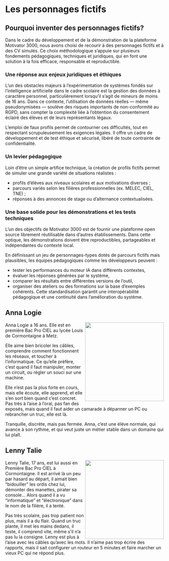 # Les personnages fictifs

## Pourquoi inventer des personnages fictifs?

Dans le cadre du développement et de la démonstration de la plateforme Motivator 3000, nous avons choisi de recourir à des personnages fictifs et à des CV simulés. Ce choix méthodologique s’appuie sur plusieurs fondements pédagogiques, techniques et juridiques, qui en font une solution à la fois efficace, responsable et reproductible.

### Une réponse aux enjeux juridiques et éthiques
L’un des obstacles majeurs à l’expérimentation de systèmes fondés sur l’intelligence artificielle dans le cadre scolaire est la gestion des données à caractère personnel, particulièrement lorsqu’il s’agit de mineurs de moins de 16 ans. Dans ce contexte, l’utilisation de données réelles — même pseudonymisées — soulève des risques importants de non-conformité au RGPD, sans compter la complexité liée à l’obtention du consentement éclairé des élèves et de leurs représentants légaux.

L’emploi de faux profils permet de contourner ces difficultés, tout en respectant scrupuleusement les exigences légales. Il offre un cadre de développement et de test éthique et sécurisé, libéré de toute contrainte de confidentialité.

### Un levier pédagogique
Loin d’être un simple artifice technique, la création de profils fictifs permet de simuler une grande variété de situations réalistes :
- profils d’élèves aux niveaux scolaires et aux motivations diverses ;
- parcours variés selon les filières professionnelles (ex. MELEC, CIEL, TNE) ;
- réponses à des annonces de stage ou d’alternance contextualisées.

### Une base solide pour les démonstrations et les tests techniques
L’un des objectifs de Motivator 3000 est de fournir une plateforme open source librement réutilisable dans d’autres établissements. Dans cette optique, les démonstrations doivent être reproductibles, partageables et indépendantes du contexte local.

En définissant un jeu de personnages-types dotés de parcours fictifs mais plausibles, les équipes pédagogiques comme les développeurs peuvent :
- tester les performances du moteur IA dans différents contextes,
- évaluer les réponses générées par le système,
- comparer les résultats entre différentes versions de l’outil,
- organiser des ateliers ou des formations sur la base d’exemples cohérents.
Cette standardisation garantit une interopérabilité pédagogique et une continuité dans l’amélioration du système.


## Anna Logie

<img align="right" src="https://github.com/user-attachments/assets/80503c4d-f916-4101-805e-064c69a92dcc" height="250">
Anna Logie a 16 ans. Elle est en première Bac Pro CIEL au lycée Louis de Cormontaigne à Metz.

Elle aime bien bricoler les câbles, comprendre comment fonctionnent les réseaux, et toucher à l’informatique. Ce qu’elle préfère, c’est quand il faut manipuler, monter un circuit, ou régler un souci sur une machine.

Elle n’est pas la plus forte en cours, mais elle écoute, elle apprend, et elle s’en sort bien quand c’est concret. Pas très à l’aise à l’oral, pas fan des exposés, mais quand il faut aider un camarade à dépanner un PC ou rebrancher un truc, elle est là.

Tranquille, discrète, mais pas fermée. Anna, c’est une élève normale, qui avance à son rythme, et qui veut juste un métier stable dans un domaine qui lui plaît.




## Lenny Talie

<img align="right" src="https://github.com/user-attachments/assets/0265d4e6-7c67-406c-ada0-0d1f29e613ec" height="250">
Lenny Talie, 17 ans, est lui aussi en Première Bac Pro CIEL à Cormontaigne. Il est arrivé là un peu par hasard au départ, il aimait bien “bidouiller” les ordis chez lui, démonter des manettes, pirater sa console… Alors quand il a vu “informatique” et “électronique” dans le nom de la filière, il a tenté.

Pas très scolaire, pas trop patient non plus, mais il a du flair. Quand un truc plante, il met les mains dedans, il teste, il comprend vite, même s’il n’a pas lu la consigne. Lenny est plus à l’aise avec les câbles qu’avec les mots.
Il n’aime pas trop écrire des rapports, mais il sait configurer un routeur en 5 minutes et faire marcher un vieux PC qui ne répond plus.



